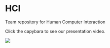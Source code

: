 # HCI
Team repository for Human Computer Interaction 

Click the capybara to see our presentation video.

<a href="https://youtu.be/P63qGocn2mU">
  <img src="chrome-capture.gif"/>
</a>


[1]: https://youtu.be/P63qGocn2mU
